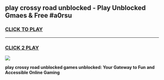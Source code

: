 
## play crossy road unblocked - Play Unblocked Gmaes & Free #a0rsu
<h3>
<a href="https://news.freeplayer.one?title=play_crossy_road_unblocked&ref=03M">CLICK TO PLAY</a></h3>
<hr>

<h3>
<a href="https://news.freeplayer.one?title=play_crossy_road_unblocked&ref=03M">CLICK 2 PLAY</a>
  
</h3>

<a href="https://news.freeplayer.one?title=play_crossy_road_unblocked&ref=03M"><img src="https://clearcache.store/games.png"></a>


**play crossy road unblocked games unblocked: Your Gateway to Fun and Accessible Online Gaming**
